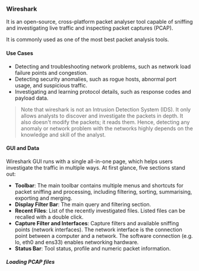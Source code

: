 ### Wireshark
It is an open-source, cross-platform packet analyser tool capable of sniffing and investigating live traffic and inspecting packet captures (PCAP).

It is commonly used as one of the most best packet analysis tools. 

#### Use Cases
- Detecting and troubleshooting network problems, such as network load failure points and congestion.
- Detecting security anomalies, such as rogue hosts, abnormal port usage, and suspicious traffic.
- Investigating and learning protocol details, such as response codes and  payload data.

> Note that wireshark is not an Intrusion Detection System (IDS). It only allows analysts to discover and investigate the packets in depth. It also doesn't modify the packets; it reads them. Hence, detecting any anomaly or network problem with the networks highly depends on the knowledge and skill of the analyst.
> 

#### GUI and Data
Wireshark GUI runs with a single all-in-one page, which helps users investigate the traffic in multiple ways. At first glance, five sections stand out:

- **Toolbar**: The main toolbar contains multiple menus and shortcuts for packet sniffing and processing, including filtering, sorting, summarising, exporting and merging.
- **Display Filter Bar**: The main query and filtering section.
- **Recent Files**: List of the recently investigated files. Listed files can be recalled with a double click.
- **Capture Filter and Interfaces**: Capture filters and available sniffing points (network interfaces). The network interface is the connection point between a computer and a network. The software connection (e.g. lo, eth0 and ens33) enables networking hardware.
- **Status Bar**: Tool status, profile and numeric packet information.

##### Loading PCAP files
